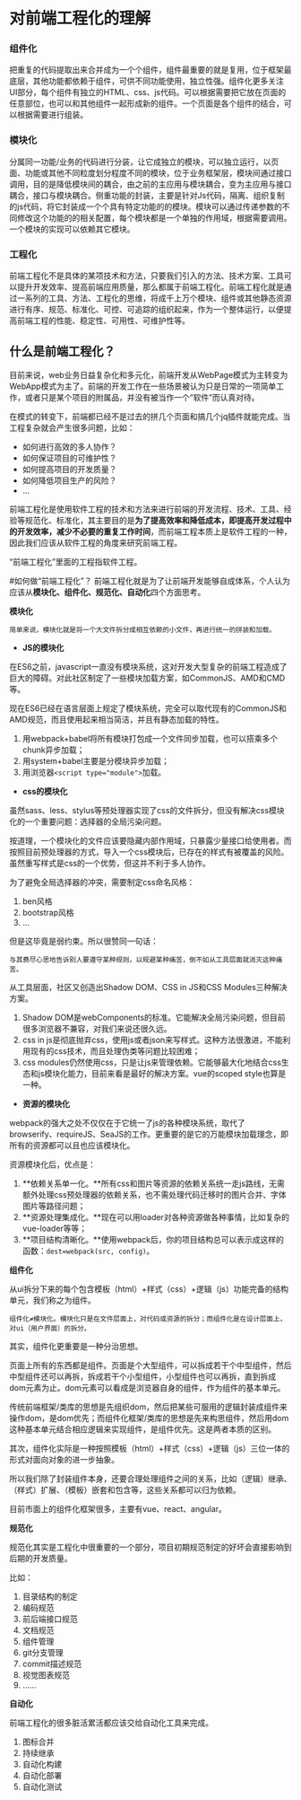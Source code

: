 # 对前端工程化的理解

### 组件化

把重复的代码提取出来合并成为一个个组件，组件最重要的就是复用，位于框架最底层，其他功能都依赖于组件，可供不同功能使用，独立性强。组件化更多关注UI部分，每个组件有独立的HTML、css、js代码。可以根据需要把它放在页面的任意部位，也可以和其他组件一起形成新的组件。一个页面是各个组件的结合，可以根据需要进行组装。

### 模块化

分属同一功能/业务的代码进行分装，让它成独立的模块，可以独立运行，以页面、功能或其他不同粒度划分程度不同的模块，位于业务框架层，模块间通过接口调用，目的是降低模块间的耦合，由之前的主应用与模块耦合，变为主应用与接口耦合，接口与模块耦合。侧重功能的封装，主要是针对Js代码，隔离、组织复制的js代码，将它封装成一个个具有特定功能的的模块。模块可以通过传递参数的不同修改这个功能的的相关配置，每个模块都是一个单独的作用域，根据需要调用。一个模块的实现可以依赖其它模块。

### 工程化

前端工程化不是具体的某项技术和方法，只要我们引入的方法、技术方案、工具可以提升开发效率、提高前端应用质量，那么都属于前端工程化。前端工程化就是通过一系列的工具、方法、工程化的思维，将成千上万个模块、组件或其他静态资源进行有序、规范、标准化、可控、可追踪的组织起来，作为一个整体运行，以便提高前端工程的性能、稳定性、可用性、可维护性等。

## 什么是前端工程化？

目前来说，web业务日益复杂化和多元化，前端开发从WebPage模式为主转变为WebApp模式为主了。前端的开发工作在一些场景被认为只是日常的一项简单工作，或者只是某个项目的附属品，并没有被当作一个“软件”而认真对待。

在模式的转变下，前端都已经不是过去的拼几个页面和搞几个jq插件就能完成。当工程复杂就会产生很多问题，比如：

- 如何进行高效的多人协作？
- 如何保证项目的可维护性？
- 如何提高项目的开发质量？
- 如何降低项目生产的风险？
- …

前端工程化是使用软件工程的技术和方法来进行前端的开发流程、技术、工具、经验等规范化、标准化，其主要目的是**为了提高效率和降低成本，即提高开发过程中的开发效率，减少不必要的重复工作时间**，而前端工程本质上是软件工程的一种，因此我们应该从软件工程的角度来研究前端工程。

“前端工程化”里面的工程指软件工程。

\#如何做“前端工程化”？ 前端工程化就是为了让前端开发能够自成体系，个人认为应该从**模块化、组件化、规范化、自动化**四个方面思考。

**模块化**

```
简单来说，模块化就是将一个大文件拆分成相互依赖的小文件，再进行统一的拼装和加载。
```

- **JS的模块化**

在ES6之前，javascript一直没有模块系统，这对开发大型复杂的前端工程造成了巨大的障碍。对此社区制定了一些模块加载方案，如CommonJS、AMD和CMD等。

现在ES6已经在语言层面上规定了模块系统，完全可以取代现有的CommonJS和AMD规范，而且使用起来相当简洁，并且有静态加载的特性。

1. 用webpack+babel将所有模块打包成一个文件同步加载，也可以搭乘多个chunk异步加载；
2. 用system+babel主要是分模块异步加载；
3. 用浏览器`<script type="module">`加载。

- **css的模块化**

虽然sass、less、stylus等预处理器实现了css的文件拆分，但没有解决css模块化的一个重要问题：选择器的全局污染问题。

按道理，一个模块化的文件应该要隐藏内部作用域，只暴露少量接口给使用者。而按照目前预处理器的方式，导入一个css模块后，已存在的样式有被覆盖的风险。虽然重写样式是css的一个优势，但这并不利于多人协作。

为了避免全局选择器的冲突，需要制定css命名风格：

1. ben风格
2. bootstrap风格
3. …

但是这毕竟是弱约束。所以很赞同一句话：

```
与其费尽心思地告诉别人要遵守某种规则，以规避某种痛苦，倒不如从工具层面就消灭这种痛苦。
```

从工具层面，社区又创造出Shadow DOM、CSS in JS和CSS Modules三种解决方案。

1. Shadow DOM是webComponents的标准。它能解决全局污染问题，但目前很多浏览器不兼容，对我们来说还很久远。
2. css in js是彻底抛弃css，使用js或者json来写样式。这种方法很激进，不能利用现有的css技术，而且处理伪类等问题比较困难；
3. css modules仍然使用css，只是让js来管理依赖。它能够最大化地结合css生态和js模块化能力，目前来看是最好的解决方案。vue的scoped style也算是一种。

- **资源的模块化**

webpack的强大之处不仅仅在于它统一了js的各种模块系统，取代了browserify、requireJS、SeaJS的工作。更重要的是它的万能模块加载理念，即所有的资源都可以且也应该模块化。

资源模块化后，优点是：

1. **依赖关系单一化。**所有css和图片等资源的依赖关系统一走js路线，无需额外处理css预处理器的依赖关系，也不需处理代码迁移时的图片合并、字体图片等路径问题；
2. **资源处理集成化。**现在可以用loader对各种资源做各种事情，比如复杂的vue-loader等等；
3. **项目结构清晰化。**使用webpack后，你的项目结构总可以表示成这样的函数：`dest=webpack(src, config)`。

**组件化**

从ui拆分下来的每个包含模板（html）+样式（css）+逻辑（js）功能完备的结构单元，我们称之为组件。

```
组件化≠模块化。模块化只是在文件层面上，对代码或资源的拆分；而组件化是在设计层面上，对ui（用户界面）的拆分。
```

其实，组件化更重要是一种分治思想。

页面上所有的东西都是组件。页面是个大型组件，可以拆成若干个中型组件，然后中型组件还可以再拆，拆成若干个小型组件，小型组件也可以再拆，直到拆成dom元素为止。dom元素可以看成是浏览器自身的组件，作为组件的基本单元。

传统前端框架/类库的思想是先组织dom，然后把某些可服用的逻辑封装成组件来操作dom，是dom优先；而组件化框架/类库的思想是先来构思组件，然后用dom这种基本单元结合相应逻辑来实现组件，是组件优先。这是两者本质的区别。

其次，组件化实际是一种按照模板（html）+样式（css）+逻辑（js）三位一体的形式对面向对象的进一步抽象。

所以我们除了封装组件本身，还要合理处理组件之间的关系，比如（逻辑）继承、（样式）扩展、（模板）嵌套和包含等，这些关系都可以归为依赖。

目前市面上的组件化框架很多，主要有vue、react、angular。

**规范化**

规范化其实是工程化中很重要的一个部分，项目初期规范制定的好坏会直接影响到后期的开发质量。

比如：

1. 目录结构的制定
2. 编码规范
3. 前后端接口规范
4. 文档规范
5. 组件管理
6. git分支管理
7. commit描述规范
8. 视觉图表规范
9. ……

**自动化**

前端工程化的很多脏活累活都应该交给自动化工具来完成。

1. 图标合并
2. 持续继承
3. 自动化构建
4. 自动化部署
5. 自动化测试

